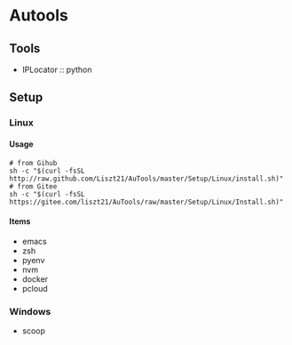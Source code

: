 # Autools

## Tools
- IPLocator :: python

## Setup
### Linux
#### Usage
```
# from Gihub
sh -c "$(curl -fsSL http://raw.github.com/Liszt21/AuTools/master/Setup/Linux/install.sh)"
# from Gitee
sh -c "$(curl -fsSL https://gitee.com/liszt21/AuTools/raw/master/Setup/Linux/Install.sh)"

```
#### Items
- emacs
- zsh
- pyenv
- nvm
- docker
- pcloud

### Windows
- scoop
